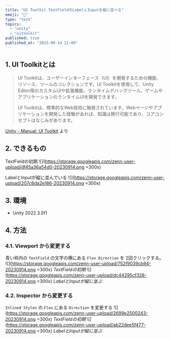 ```yaml
---
title: "UI Toolkit TextFieldのLabelとInputを縦に並べる"
emoji: "🫥"
type: "tech"
topics:
  - "unity"
  - "uitoolkit"
published: true
published_at: "2023-09-14 21:08"
---
```


## 1. UI Toolkitとは

> UI Toolkitは、ユーザーインターフェース（UI）を開発するための機能、リソース、ツールのコレクションです。UI
> Toolkitを使用して、Unity Editor用のカスタムUIや拡張機能、ランタイムデバッグツール、ゲームやアプリケーションのランタイムUIを開発できます。
> 
> UI Toolkitは、標準的なWeb技術に触発されています。Webページやアプリケーションを開発した経験があれば、知識は移行可能であり、コアコンセプトはなじみがあります。

[Unity - Manual: UI Toolkit](https://docs.unity3d.com/2022.3/Documentation/Manual/UIElements.html) より

## 2. できるもの
TextFieldの初期
![](https://storage.googleapis.com/zenn-user-upload/df45a36a54d0-20230914.png =300x)

LabelとInputが縦に並んでいる
![](https://storage.googleapis.com/zenn-user-upload/207c6da2e186-20230914.png =300x)

## 3. 環境
- Unity 2022.3.5f1

## 4. 方法

### 4.1. Viewport から変更する
青い枠内の `TextField` の文字の横にある `Flex Direction` を 2回クリックする。
![](https://storage.googleapis.com/zenn-user-upload/752f9039cb94-20230914.png =300x)
*TextFieldの初期*
![](https://storage.googleapis.com/zenn-user-upload/dc44295cf328-20230914.png =300x)
*LabelとInputが縦に並ぶ*

### 4.2. Inspector から変更する
`Inlined Styles` の `Flex` にある `Direction` を変更する
![](https://storage.googleapis.com/zenn-user-upload/2699e2500243-20230914.png =300x)
*TextFieldの初期*
![](https://storage.googleapis.com/zenn-user-upload/ab22dee5f477-20230914.png =300x)
*LabelとInputが縦に並ぶ*